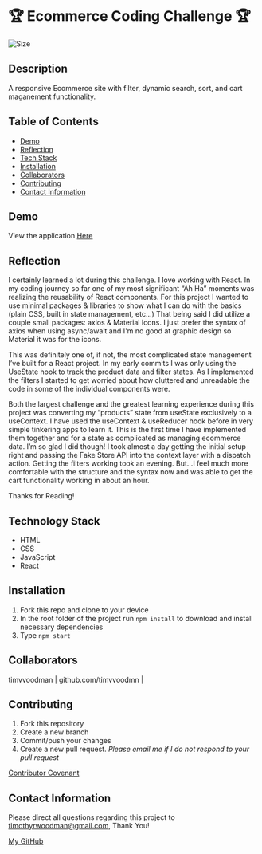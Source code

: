 # 🏆 Ecommerce Coding Challenge 🏆

![Size](https://img.shields.io/github/repo-size/timvvoodman/Ecommerce-Coding-Challenge)

## Description

A responsive Ecommerce site with filter, dynamic search, sort, and cart maganement functionality.

## Table of Contents

- [Demo](#demo)
- [Reflection](#reflection)
- [Tech Stack](#tech-stack)
- [Installation](#installation)
- [Collaborators](#collaborators)
- [Contributing](#contributing)
- [Contact Information](#contact-information)

## Demo

View the application [Here](https://timvvoodman.github.io/Ecommerce-Coding-Challenge/)

## Reflection

I certainly learned a lot during this challenge. I love working with React. In my coding journey so far one of my most significant “Ah Ha” moments was realizing the reusability of React components. For this project I wanted to use minimal packages & libraries to show what I can do with the basics (plain CSS, built in state management, etc…) That being said I did utilize a couple small packages: axios & Material Icons. I just prefer the syntax of axios when using async/await and I'm no good at graphic design so Material it was for the icons.

This was definitely one of, if not, the most complicated state management I’ve built for a React project. In my early commits I was only using the UseState hook to track the product data and filter states. As I implemented the filters I started to get worried about how cluttered and unreadable the code in some of the individual components were.

Both the largest challenge and the greatest learning experience during this project was converting my “products” state from useState exclusively to a useContext. I have used the useContext & useReducer hook before in very simple tinkering apps to learn it. This is the first time I have implemented them together and for a state as complicated as managing ecommerce data. I’m so glad I did though! I took almost a day getting the initial setup right and passing the Fake Store API into the context layer with a dispatch action. Getting the filters working took an evening. But...I feel much more comfortable with the structure and the syntax now and was able to get the cart functionality working in about an hour.

Thanks for Reading!

## Technology Stack

- HTML
- CSS
- JavaScript
- React

## Installation

1. Fork this repo and clone to your device
2. In the root folder of the project run `npm install` to download and install necessary dependencies
3. Type `npm start`

## Collaborators

timvvoodman | github.com/timvvoodmn |

## Contributing

1. Fork this repository
2. Create a new branch
3. Commit/push your changes
4. Create a new pull request. _Please email me if I do not respond to your pull request_

[Contributor Covenant](https://www.contributor-covenant.org/)

## Contact Information

Please direct all questions regarding this project to timothyrwoodman@gmail.com, Thank You!

[My GitHub](https://github.com/timvvoodman)

